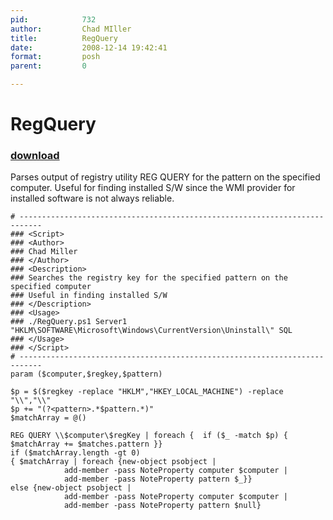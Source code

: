 ```yaml
---
pid:            732
author:         Chad MIller
title:          RegQuery
date:           2008-12-14 19:42:41
format:         posh
parent:         0

---
```


# RegQuery

### [download](//scripts/732.ps1)

Parses output of registry utility REG QUERY for the pattern on the specified computer. Useful for finding installed S/W since the WMI provider for installed software is not always reliable.

```posh
# ---------------------------------------------------------------------------
### <Script>
### <Author>
### Chad Miller 
### </Author>
### <Description>
### Searches the registry key for the specified pattern on the specified computer
### Useful in finding installed S/W
### </Description>
### <Usage>
### ./RegQuery.ps1 Server1 "HKLM\SOFTWARE\Microsoft\Windows\CurrentVersion\Uninstall\" SQL
### </Usage>
### </Script>
# ---------------------------------------------------------------------------
param ($computer,$regkey,$pattern)

$p = $($regkey -replace "HKLM","HKEY_LOCAL_MACHINE") -replace "\\","\\"
$p += "(?<pattern>.*$pattern.*)"
$matchArray = @()

REG QUERY \\$computer\$regKey | foreach {  if ($_ -match $p) { $matchArray += $matches.pattern }}
if ($matchArray.length -gt 0)
{ $matchArray | foreach {new-object psobject |
            add-member -pass NoteProperty computer $computer |
            add-member -pass NoteProperty pattern $_}}
else {new-object psobject |
            add-member -pass NoteProperty computer $computer |
            add-member -pass NoteProperty pattern $null}
```
